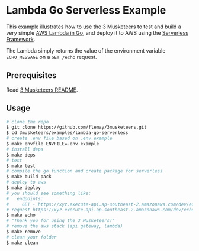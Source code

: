 # Lambda Go Serverless Example

This example illustrates how to use the 3 Musketeers to test and build a very simple [AWS Lambda in Go](https://github.com/aws/aws-lambda-go), and deploy it to AWS using the [Serverless Framework](https://serverless.com).

The Lambda simply returns the value of the environment variable `ECHO_MESSAGE` on a `GET /echo` request.

## Prerequisites

Read [3 Musketeers README](https://github.com/flemay/3musketeers/blob/master/README.md).

## Usage

```bash
# clone the repo
$ git clone https://github.com/flemay/3musketeers.git
$ cd 3musketeers/examples/lambda-go-serverless
# create .env file based on .env.example
$ make envfile ENVFILE=.env.example
# install deps
$ make deps
# test
$ make test
# compile the go function and create package for serverless
$ make build pack
# deploy to aws
$ make deploy
# you should see something like:
#   endpoints:
#     GET - https://xyz.execute-api.ap-southeast-2.amazonaws.com/dev/echo
# request https://xyz.execute-api.ap-southeast-2.amazonaws.com/dev/echo
$ make echo
# "Thank you for using the 3 Musketeers!"
# remove the aws stack (api gateway, lambda)
$ make remove
# clean your folder
$ make clean
```